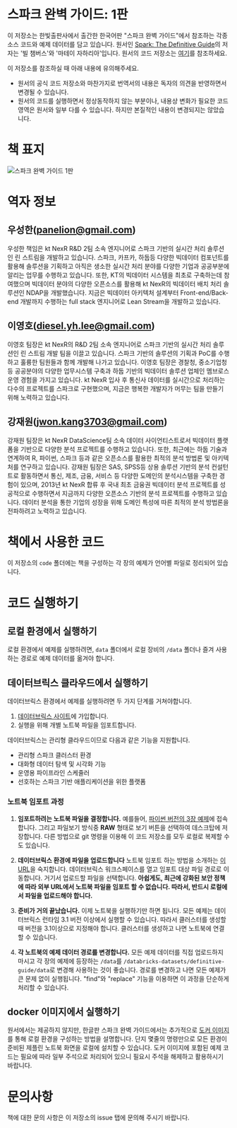 # 스파크 완벽 가이드: 1판

이 저장소는 한빛출판사에서 출간한 한국어판 "스파크 완벽 가이드"에서 참조하는 각종 소스 코드와 예제 데이터를 담고 있습니다. 원서인 [Spark: The Definitive Guide](http://shop.oreilly.com/product/0636920034957.do)의 저자는 '빌 챔버스'와 '마테이 자하리아'입니다. 원서의 코드 저장소는 [여기](https://github.com/databricks/Spark-The-Definitive-Guide)를 참조하세요.  

이 저장소를 참조하실 때 아래 내용에 유의해주세요.
- 원서의 공식 코드 저장소와 마찬가지로 번역서의 내용은 독자의 의견을 반영하면서 변경될 수 있습니다.
- 원서의 코드를 실행하면서 정상동작하지 않는 부분이나, 내용상 변화가 필요한 코드 영역은 원서와 일부 다를 수 있습니다. 하지만 본질적인 내용이 변경되지는 않았습니다.

# 책 표지

![스파크 완벽 가이드 1판](https://images-na.ssl-images-amazon.com/images/I/51z7TzI-Y3L._SX379_BO1,204,203,200_.jpg)

# 역자 정보
## 우성한(panelion@gmail.com)
우성한 책임은 kt NexR R&D 2팀 소속 엔지니어로 스파크 기반의 실시간 처리 솔루션인 린 스트림을 개발하고 있습니다. 스파크, 카프카, 하둡등 다양한 빅데이터 컴포넌트를 활용해 솔루션을 기획하고 아직은 생소한 실시간 처리 분야를 다양한 기업과 공공부분에 알리는 업무를 수행하고 있습니다. 또한, KT의 빅데이터 시스템을 최초로 구축하는데 참여했으며 빅데이터 분야의 다양한 오픈소스를 활용해 kt NexR의 빅데이터 배치 처리 솔루션인 NDAP을 개발했습니다. 지금은 빅데이터 아키텍처 설계부터 Front-end/Back-end 개발까지 수행하는 full stack 엔지니어로 Lean Stream을 개발하고 있습니다.

## 이영호(diesel.yh.lee@gmail.com)
이영호 팀장은 kt NexR의 R&D 2팀 소속 엔지니어로 스파크 기반의 실시간 처리 솔루션인 린 스트림 개발 팀을 이끌고 있습니다. 스파크 기반의 솔루션의 기획과 PoC를 수행하고 훌륭한 팀원들과 함께 개발해 나가고 있습니다. 이영호 팀장은 경찰청, 중소기업청등 공공분야의 다양한 업무시스템 구축과 하둡 기반의 빅데이터 솔루션 업체인 멤브로스 운영 경험을 가지고 있습니다. kt NexR 입사 후 통신사 데이터를 실시간으로 처리하는 다수의 프로젝트를 스파크로 구현했으며, 지금은 행복한 개발자가 머무는 팀을 만들기 위해 노력하고 있습니다.

## 강재원(jwon.kang3703@gmail.com)
강재원 팀장은 kt NexR DataScience팀 소속 데이터 사이언티스트로서 빅데이터 플랫폼을 기반으로 다양한 분석 프로젝트를 수행하고 있습니다. 또한, 최근에는 하둡 기술과 연계하여 R, 파이썬, 스파크 등과 같은 오픈소스를 활용한 최적의 분석 방법론 및 아키텍처를 연구하고 있습니다. 강재원 팀장은 SAS, SPSS등 상용 솔루션 기반의 분석 컨설턴트로 활동하면서 통신, 제조, 금융, 서비스 등 다양한 도메인의 분석시스템을 구축한 경험이 있으며, 2013년 kt NexR 합류 후 국내 최초 금융권 빅데이터 분석 프로젝트를 성공적으로 수행하면서 지금까지 다양한 오픈소스 기반의 분석 프로젝트를 수행하고 있습니다. 데이터 분석을 통한 기업의 성장을 위해 도메인 특성에 따른 최적의 분석 방법론을 전파하려고 노력하고 있습니다.

# 책에서 사용한 코드

이 저장소의 `code` 폴더에는 책을 구성하는 각 장의 예제가 언어별 파일로 정리되어 있습니다.

# 코드 실행하기

## 로컬 환경에서 실행하기

로컬 환경에서 예제를 실행하려면, `data` 폴더에서 로컬 장비의 `/data` 폴더나 즐겨 사용하는 경로로 예제 데이터를 옮겨야 합니다.

## 데이터브릭스 클라우드에서 실행하기

데이터브릭스 환경에서 예제를 실행하려면 두 가지 단계를 거쳐야합니다.

1. [데이터브릭스 사이트](https://databricks.com/try-databricks)에 가입합니다.
2. 실행을 위해 개별 노트북 파일을 임포트합니다.

데이터브릭스는 관리형 클라우드이므로 다음과 같은 기능을 지원합니다.
- 관리형 스파크 클러스터 환경
- 대화형 데이터 탐색 및 시각화 기능
- 운영용 파이프라인 스케줄러
- 선호하는 스파크 기반 애플리케이션을 위한 플랫폼

### 노트북 임포트 과정

1. **임포트하려는 노트북 파일을 결정합니다.**
예를들어, [파이썬 버전의 3장 예제](https://github.com/databricks/Spark-The-Definitive-Guide/blob/master/code/A_Gentle_Introduction_to_Spark-Chapter_3_A_Tour_of_Sparks_Toolset.py)에 접속합니다. 그리고 파일보기 방식중 **RAW** 형태로 보기 버튼을 선택하여 데스크탑에 저장합니다. 다른 방법으로 git 명령을 이용해 이 코드 저장소를 모두 로컬로 복제할 수도 있습니다.  

2. **데이터브릭스 환경에 파일을 업로드합니다**
노트북 임포트 하는 방법을 소개하는 [이 URL](https://docs.databricks.com/user-guide/notebooks/index.html#import-a-notebook)을 숙지합니다. 데이터브릭스 워크스페이스를 열고 임포트 대상 파일 경로로 이동합니다. 거기서 업로드할 파일을 선택합니다. **아쉽게도, 최근에 강화된 보안 정책에 따라 외부 URL에서 노트북 파일을 임포트 할 수 없습니다. 따라서, 반드시 로컬에서 파일을 업로드해야 합니다.**

3. **준비가 거의 끝났습니다.**
이제 노트북을 실행하기만 하면 됩니다. 모든 예제는 데이터브릭스 런타임 3.1 버전 이상에서 실행할 수 있습니다. 따라서 클러스터를 생성할 때 버전을 3.1이상으로 지정해야 합니다. 클러스터를 생성하고 나면 노트북에 연결할 수 있습니다.   

4. **각 노트북의 예제 데이터 경로를 변경합니다.**
모든 예제 데이터를 직접 업로드하지 마시고 각 장의 예제에 등장하는 `/data`를 `/databricks-datasets/definitive-guide/data`로 변경해 사용하는 것이 좋습니다. 경로를 변경하고 나면 모든 예제가 큰 문제 없이 실행됩니다. "find"와 "replace" 기능을 이용하면 이 과정을 단순하게 처리할 수 있습니다.

## docker 이미지에서 실행하기

원서에서는 제공하지 않지만, 한글판 스파크 완벽 가이드에서는 추가적으로 [도커 이미지](https://dockr.ly/2OYIbTK)를 통해 로컬 환경을 구성하는 방법을 설명합니다. 단지 몇줄의 명령만으로 모든 환경이 준비된 제플린 노트북 화면을 로컬에 설치할 수 있습니다. 도커 이미지에 포함된 예제 코드는 필요에 따라 일부 주석으로 처리되어 있으니 필요시 주석을 해제하고 활용하시기 바랍니다. 

#  문의사항

책에 대한 문의 사항은 이 저장소의 issue 탭에 문의해 주시기 바랍니다.